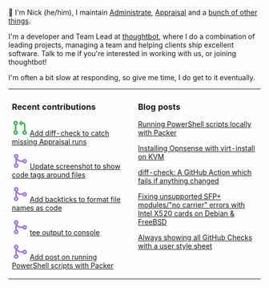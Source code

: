 👋 I'm Nick (he/him), I maintain [Administrate][1], [Appraisal][2] and a [bunch
of other things][3].

I'm a developer and Team Lead at [thoughtbot][4], where I do a combination of
leading projects, managing a team and helping clients ship excellent software.
Talk to me if you're interested in working with us, or joining thoughtbot!

I'm often a bit slow at responding, so give me time, I do get to it eventually.

<table><tr><td valign="top" width="50%">

### Recent contributions

<!-- contributions starts -->
![](icons/pull_request_open.svg) [Add diff-check to catch missing Appraisal runs](https://github.com/thoughtbot/administrate/pull/2609)

![](icons/pull_request_merged.svg) [Update screenshot to show code tags around files](https://github.com/nickcharlton/diff-check/pull/8)

![](icons/pull_request_merged.svg) [Add backticks to format file names as code](https://github.com/nickcharlton/diff-check/pull/7)

![](icons/pull_request_merged.svg) [tee output to console](https://github.com/nickcharlton/diff-check/pull/6)

![](icons/pull_request_merged.svg) [Add post on running PowerShell scripts with Packer](https://github.com/nickcharlton/site/pull/117)

<!-- contributions ends -->
</td><td valign="top" width="50%">

### Blog posts

<!-- blog starts -->
[Running PowerShell scripts locally with Packer](https://nickcharlton.net/posts/running-powershell-scripts-locally-with-packer.html)

[Installing Opnsense with virt-install on KVM](https://nickcharlton.net/posts/installing-opnsense-virt-install-kvm-serial.html)

[diff-check: A GitHub Action which fails if anything changed](https://nickcharlton.net/posts/diff-check-github-action.html)

[Fixing unsupported SFP+ modules/"no carrier" errors with Intel X520 cards on Debian & FreeBSD](https://nickcharlton.net/posts/unsupported-sfp-modules-intel-x520-debian-freebsd.html)

[Always showing all GitHub Checks with a user style sheet](https://nickcharlton.net/posts/github-checks-stylesheet.html)

<!-- blog ends -->
</td></tr></table>

[1]: https://github.com/thoughtbot/administrate
[2]: https://github.com/thoughtbot/appraisal
[3]: https://github.com/nickcharlton?tab=repositories
[4]: https://thoughtbot.com
